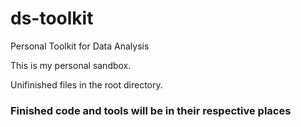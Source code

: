 # ds-toolkit
Personal Toolkit for Data Analysis

This is my personal sandbox.


Unifinished files in the root directory.

### Finished code and tools will be in their respective places ###

